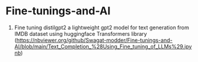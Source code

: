 # Fine-tunings-and-AI
1. Fine tuning distilgpt2 a lightweight gpt2 model for text generation from IMDB dataset using huggingface Transformers library 
(https://nbviewer.org/github/Swagat-modder/Fine-tunings-and-AI/blob/main/Text_Completion_%28Using_Fine_tuning_of_LLMs%29.ipynb)
